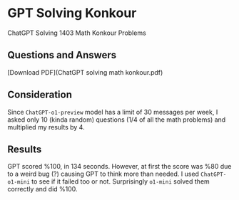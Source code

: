 # GPT Solving Konkour
ChatGPT Solving 1403 Math Konkour Problems

## Questions and Answers

[Download PDF](ChatGPT solving math konkour.pdf)

## Consideration
Since `ChatGPT-o1-preview` model has a limit of 30 messages per week, I asked only 10 (kinda random) questions (1/4 of all the math problems) and multiplied my results by 4. 

## Results
GPT scored %100, in 134 seconds. However, at first the score was %80 due to a weird bug (?) causing GPT to think more than needed. I used `ChatGPT-o1-mini` to see if it failed too or not. Surprisingly `o1-mini` solved them correctly and did %100.
